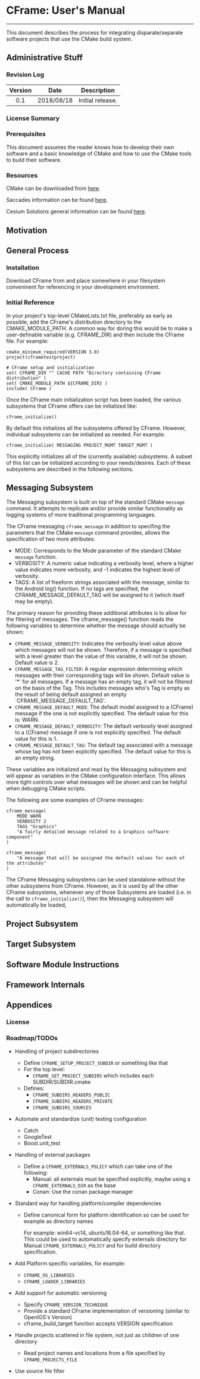 # CFrame: User's Manual
-----------------------
This document describes the process for integrating disparate/separate software projects that use the CMake build system.

## Administrative Stuff

### Revision Log
| Version | Date | Description |
| :---: |:---:| --- |
| 0.1 | 2018/08/18 | Initial release. |

### License Summary

### Prerequisites
This document assumes the reader knows how to develop their own software and a basic knowledge of CMake and how to use the CMake tools to build their software.

### Resources
CMake can be downloaded from [here](http://www.cmake.org/download).

Saccades information can be found [here](http://www.cesiumsolutions.com/saccades).

Cesium Solutions general information can be found [here](http://www.cesiumsolutions.com).

## Motivation

## General Process

### Installation

Download CFrame from <TODO> and place somewhere in your filesystem conveninent
for referencing in your development environment.

### Initial Reference

In your project's top-level CMakeLists.txt file, preferably as early as possible, add the CFrame's distribution directory to the CMAKE_MODULE_PATH. A common way for doring this would be to make a user-definable variable (e.g. CFRAME_DIR) and then include the CFrame file. For example:

~~~~
cmake_minimum_required(VERSION 3.0)
project(cframetestproject)

# CFrame setup and initialization
set( CFRAME_DIR "" CACHE PATH "Directory containing CFrame distribution" )
set( CMAKE_MODULE_PATH ${CFRAME_DIR} )
include( CFrame )
~~~~

Once the CFrame main initialization script has been loaded, the various subsystems that CFrame offers can be initialized like:

~~~~
cframe_initialize()
~~~~

By default this initializes all the subsystems offered by CFrame. However, individual subsystems can be initialized as needed. For example:

~~~~
cframe_initialize( MESSAGING PROJECT_MGMT TARGET_MGMT )
~~~~

This explicitly initializes all of the (currently available) subsystems. A subset of this list can be initialized according to your needs/desires. Each of these subsystems are described in the following sections.

## Messaging Subsystem

The Messaging subsystem is built on top of the standard CMake `message` command. It attempts to replicate and/or provide similar functionality as logging systems of more traditional programming languages.

The CFrame messaging `cframe_message` in addition to specifing the parameters that the CMake `message` command provides, allows the specification of two more attributes:

* MODE: Corresponds to the Mode parameter of the standard CMake `message` function.
* VERBOSITY: A numeric value indicating a verbosity level, where a higher value indicates more verbosity, and -1 indicates the highest level of verbosity.
* TAGS: A list of freeform strings associated with the message, similar to the Android log() function. If no tags are specified, the CFRAME_MESSAGE_DEFAULT_TAG will be assigned to it (which itself may be empty).

The primary reason for providing these additional attributes is to allow for the filtering of messages. The cframe_message() function reads the following variables to determine whether the message should actually be shown:

* `CFRAME_MESSAGE_VERBOSITY`: Indicates the verbosity level value above which messages will not be shown. Therefore, if a message is specified with a level greater than the value of this variable, it will not be shown. Default value is 2.
* `CFRAME_MESSAGE_TAG_FILTER`: A regular expression determining which messages with their corresponding tags will be shown. Default value is '*' for all messages. If a message has an empty tag, it will not be filtered on the basis of the Tag. This includes messages who's Tag is empty as the result of being default assigned an empty `CFRAME_MESSAGE_DEFAULT_TAG'.
* `CFRAME_MESSAGE_DEFAULT_MODE`: The default model assigned to a (CFrame) message if the one is not explicitly specified. The default value for this is: WARN.
* `CFRAME_MESSAGE_DEFAULT_VERBOSITY`: The default verbosity level assigned to a (CFrame) message if one is not explicitly specified. The default value for this is 1.
* `CFRAME_MESSAGE_DEFAULT_TAG`: The default tag associated with a message whose tag has not been explicitly specified. The default value for this is an empty string.

These variables are initialized and read by the Messaging subsystem and will appear as variables in the CMake configuration interface. This allows more tight controls over what messages will be shown and can be helpful when debugging CMake scripts.

The following are some examples of CFrame messages:

~~~~
cframe_message(
    MODE WARN
    VERBOSITY 2
    TAGS "Graphics"
    "A fairly detailed message related to a Graphics software component"
)

cframe_message(
    "A message that will be assigned the default values for each of the attributes"
)
~~~~

The CFrame Messaging subsystems can be used standalone without the other subsystems from CFrame. However, as it is used by all the other CFrame subsystems, whenever any of those Subsystems are loaded (i.e. in the call to `cframe_initialize()`), then the Messaging subsystem will automatically be loaded,

## Project Subsystem



## Target Subsystem





## Software Module Instructions

## Framework Internals

## Appendices

### License

### Roadmap/TODOs

* Handling of project subdirectories
    * Define ```CFRAME_SETUP_PROJECT_SUBDIR``` or something like that
    * For the top level:
        * ```CFRAME_SET_PROJECT_SUBDIRS``` which includes each SUBDIR/SUBDIR.cmake
    * Defines:
        * ```CFRAME_SUBDIRS_HEADERS_PUBLIC```
        * ```CFRAME_SUBDIRS_HEADERS_PRIVATE```
        * ```CFRAME_SUBDIRS_SOURCES```

* Automate and standardize (unit) testing configuration
    * Catch
    * GoogleTest
    * Boost.unit_test

* Handling of external packages
    * Define a ```CFRAME_EXTERNALS_POLICY``` which can take one of the following:
        * Manual: all externals must be specified explicitly, maybe using
          a ```CFRAME_EXTERNALS_DIR``` as the base
        * Conan: Use the conan package manager

* Standard way for handling platform/compiler dependencies
    * Define canonical form for platform identification so can be used for
      example as directory names

      For example: win64-vc14, ubuntu16.04-64, or something like that. This could
      be used to automatically specify externals directory for Manual
      ```CFRAME_EXTERNALS_POLICY``` and for build directory specification.

* Add Platform specific variables, for example:
    * ```CFRAME_OS_LIBRARIES```
    * ```CFRAME_LOADER_LIBRARIES```

* Add support for automatic versioning
    * Specify ```CFRAME_VERSION_TECHNIQUE```
    * Provide a standard CFrame implementation of versioning (similar to OpenIGS's Version)
    * cframe_build_target function accepts VERSION specification

* Handle projects scattered in file system, not just as children of one directory
    * Read project names and locations from a file specified by
      ```CFRAME_PROJECTS_FILE```

* Use source file filter
